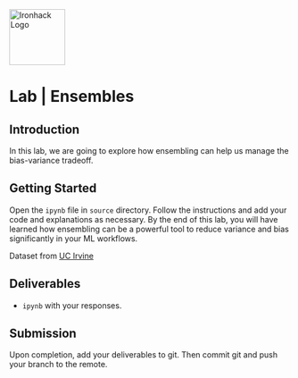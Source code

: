 <img src="https://bit.ly/2VnXWr2" alt="Ironhack Logo" width="100"/>

# Lab | Ensembles

## Introduction

In this lab, we are going to explore how ensembling can help us manage the bias-variance tradeoff. 

## Getting Started

Open the `ipynb` file in `source` directory. Follow the instructions and add your code and explanations as necessary. By the end of this lab, you will have learned how ensembling can be a powerful tool to reduce variance and bias significantly in your ML workflows.

Dataset from [UC Irvine](https://archive.ics.uci.edu/dataset/45/heart+disease)

## Deliverables

- `ipynb` with your responses.

## Submission

Upon completion, add your deliverables to git. Then commit git and push your branch to the remote.
